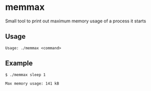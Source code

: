 # memmax

Small tool to print out maximum memory usage of a process it starts

## Usage

```
Usage: ./memmax <command>
```

## Example

```
$ ./memmax sleep 1

Max memory usage: 141 kB
```

